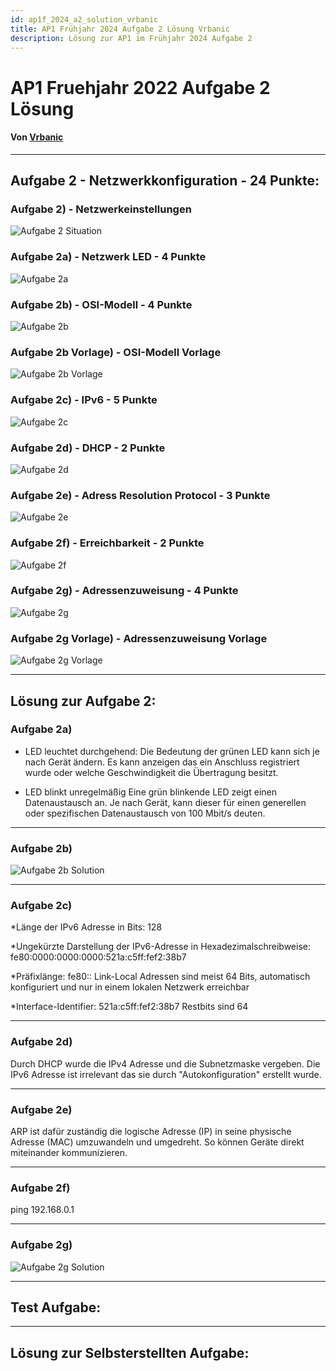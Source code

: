 ```yaml
---
id: ap1f_2024_a2_solution_vrbanic
title: AP1 Frühjahr 2024 Aufgabe 2 Lösung Vrbanic
description: Lösung zur AP1 im Frühjahr 2024 Aufgabe 2
---
```


# AP1 Fruehjahr 2022 Aufgabe 2 Lösung
#### Von [Vrbanic](<../../../../user/Auszubildende Michel/vrbanic.md>)

----

## Aufgabe 2 - Netzwerkkonfiguration - 24 Punkte:
### Aufgabe 2) - Netzwerkeinstellungen
![Aufgabe 2 Situation](/img/AP1/2024/ap1f_2024/AP1_2024_Fruehjahr_Aufgabe2_Situation.png)
### Aufgabe 2a) - Netzwerk LED - 4 Punkte
![Aufgabe 2a](/img/AP1/2024/ap1f_2024/AP1_2024_Fruehjahr_Aufgabe2a.png)
### Aufgabe 2b) - OSI-Modell - 4 Punkte
![Aufgabe 2b](/img/AP1/2024/ap1f_2024/AP1_2024_Fruehjahr_Aufgabe2b.png)
### Aufgabe 2b Vorlage) - OSI-Modell Vorlage
![Aufgabe 2b Vorlage](/img/AP1/2024/ap1f_2024/AP1_2024_Fruehjahr_Aufgabe2b_Vorgabe.png)
### Aufgabe 2c) - IPv6 - 5 Punkte
![Aufgabe 2c](/img/AP1/2024/ap1f_2024/AP1_2024_Fruehjahr_Aufgabe2c.png)
### Aufgabe 2d) - DHCP - 2 Punkte
![Aufgabe 2d](/img/AP1/2024/ap1f_2024/AP1_2024_Fruehjahr_Aufgabe2d.png)
### Aufgabe 2e) - Adress Resolution Protocol - 3 Punkte
![Aufgabe 2e](/img/AP1/2024/ap1f_2024/AP1_2024_Fruehjahr_Aufgabe2e.png)
### Aufgabe 2f) - Erreichbarkeit - 2 Punkte
![Aufgabe 2f](/img/AP1/2024/ap1f_2024/AP1_2024_Fruehjahr_Aufgabe2f.png)
### Aufgabe 2g) - Adressenzuweisung - 4 Punkte
![Aufgabe 2g](/img/AP1/2024/ap1f_2024/AP1_2024_Fruehjahr_Aufgabe2g.png)
### Aufgabe 2g Vorlage) - Adressenzuweisung Vorlage
![Aufgabe 2g Vorlage](/img/AP1/2024/ap1f_2024/AP1_2024_Fruehjahr_Aufgabe2g_Vorgabe.png)

----

## Lösung zur Aufgabe 2:
### Aufgabe 2a)
* LED leuchtet durchgehend:
Die Bedeutung der grünen LED kann sich je nach Gerät ändern. Es kann anzeigen das ein Anschluss registriert wurde oder welche Geschwindigkeit die Übertragung besitzt.

* LED blinkt unregelmäßig
Eine grün blinkende LED zeigt einen Datenaustausch an. Je nach Gerät, kann dieser für einen generellen oder spezifischen Datenaustausch von 100 Mbit/s deuten.

---

### Aufgabe 2b)
![Aufgabe 2b Solution](/img/AP1/2024/ap1f_2024/solution/AP1_2024_Fruehjahr_Aufgabe2b_Solution_Vrbanic.png)

---

### Aufgabe 2c)
*Länge der IPv6 Adresse in Bits:
128

*Ungekürzte Darstellung der IPv6-Adresse in Hexadezimalschreibweise:
fe80:0000:0000:0000:521a:c5ff:fef2:38b7

*Präfixlänge:
fe80::
Link-Local Adressen sind meist 64 Bits, automatisch konfiguriert und nur in einem lokalen Netzwerk erreichbar

*Interface-Identifier:
521a:c5ff:fef2:38b7
Restbits sind 64

---

### Aufgabe 2d)
Durch DHCP wurde die IPv4 Adresse und die Subnetzmaske vergeben. Die IPv6 Adresse ist irrelevant das sie durch "Autokonfiguration" erstellt wurde.

---

### Aufgabe 2e)
ARP ist dafür zuständig die logische Adresse (IP) in seine physische Adresse (MAC) umzuwandeln und umgedreht. So können Geräte direkt miteinander kommunizieren.

---

### Aufgabe 2f)
ping 192.168.0.1

---

### Aufgabe 2g)
![Aufgabe 2g Solution](/img/AP1/2024/ap1f_2024/solution/AP1_2024_Fruehjahr_Aufgabe2g_Solution_Vrbanic.png)

----

## Test Aufgabe:

----

## Lösung zur Selbsterstellten Aufgabe:
